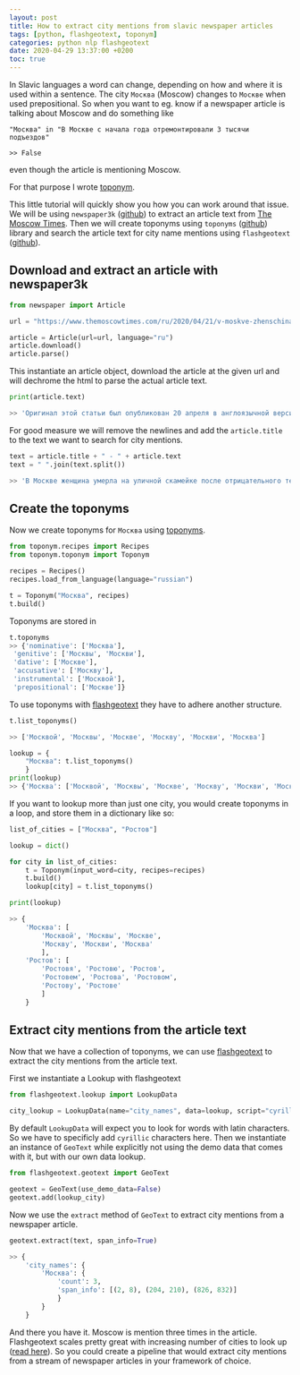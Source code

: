 ```yaml
---
layout: post
title: How to extract city mentions from slavic newspaper articles
tags: [python, flashgeotext, toponym]
categories: python nlp flashgeotext
date: 2020-04-29 13:37:00 +0200
toc: true
---
```


In Slavic languages a word can change, depending on how and where it is used within a sentence. The city `Москва` (Moscow) changes to `Москве` when used prepositional. So when you want to eg. know if a newspaper article is talking about Moscow and do something like

```
"Москва" in "В Москве с начала года отремонтировали 3 тысячи подъездов"

>> False
```

even though the article is mentioning Moscow.

For that purpose I wrote [toponym](https://github.com/iwpnd/toponym).

This little tutorial will quickly show you how you can work around that issue. We will be using `newspaper3k` ([github](https://github.com/codelucas/newspaper)) to extract an article text from [The Moscow Times](https://www.themoscowtimes.com/). Then we will create toponyms using `toponyms` ([github](https://github.com/iwpnd/toponym)) library and search the article text for city name mentions using `flashgeotext` ([github](https://github.com/iwpnd/flashgeotext)).

## Download and extract an article with newspaper3k

```python
from newspaper import Article

url = "https://www.themoscowtimes.com/ru/2020/04/21/v-moskve-zhenschina-umerla-na-ulichnoi-skameike-posle-otritsatelnogo-testa-na-koronavirus-a125"

article = Article(url=url, language="ru")
article.download()
article.parse()
```

This instantiate an article object, download the article at the given url and will dechrome the html to parse the actual article text.


```python
print(article.text)

>> 'Оригинал этой статьи был опубликован 20 апреля в англоязычной версии сайта The Moscow Times.\n\nКак сообщается, власти Москвы расследуют смерть женщины на скамейке возле ее дома - в день, когда она была выписана после тестирования на коронавирус.\n\nВидеозапись, предоставленная российским телеканалом REN TV, показала, что женщина, которую опознали как 48-летнюю Елену Чуклову, оставалась на скамейке, пока социальные работники и соседи пытались, но так и не смогли проникнуть в ее квартиру. Телеканал сообщил, что Следственный комитет России начал расследование сообщения о смерти женщины.\n\n«У входа женщина почувствовала плохо, социальные работники немедленно вызвали скорую помощь, — говорится в заявлении департамента здравоохранения мэрии Москвы. — Скорая помощь прибыла через 11 минут и, к сожалению, констатировала смерть».\n\nМинистерство здравоохранения сообщило, что женщина умерла в субботу, на следующий день после того, как ее госпитализировали с подозрением на пневмонию. Тогда ее имя не называлось.\n\nКак сообщили в департаменте здравоохранения, вскрытие показало, что женщина умерла от острой сердечной недостаточности. Было отмечено, что у нее была кардиомиопатия, заболевание сердечной мышцы, которое может привести к сердечной недостаточности, и «выраженные изменения в органах алкогольного происхождения».'
```

For good measure we will remove the newlines and add the `article.title` to the text we want to search for city mentions.

```python
text = article.title + " - " + article.text
text = " ".join(text.split())

>> 'В Москве женщина умерла на уличной скамейке после отрицательного теста на коронавирус - Оригинал этой статьи был опубликован 20 апреля в англоязычной версии сайта The Moscow Times. Как сообщается, власти Москвы расследуют смерть женщины на скамейке возле ее дома - в день, когда она была выписана после тестирования на коронавирус. Видеозапись, предоставленная российским телеканалом REN TV, показала, что женщина, которую опознали как 48-летнюю Елену Чуклову, оставалась на скамейке, пока социальные работники и соседи пытались, но так и не смогли проникнуть в ее квартиру. Телеканал сообщил, что Следственный комитет России начал расследование сообщения о смерти женщины. «У входа женщина почувствовала плохо, социальные работники немедленно вызвали скорую помощь, — говорится в заявлении департамента здравоохранения мэрии Москвы. — Скорая помощь прибыла через 11 минут и, к сожалению, констатировала смерть». Министерство здравоохранения сообщило, что женщина умерла в субботу, на следующий день после того, как ее госпитализировали с подозрением на пневмонию. Тогда ее имя не называлось. Как сообщили в департаменте здравоохранения, вскрытие показало, что женщина умерла от острой сердечной недостаточности. Было отмечено, что у нее была кардиомиопатия, заболевание сердечной мышцы, которое может привести к сердечной недостаточности, и «выраженные изменения в органах алкогольного происхождения».'
```

## Create the toponyms

Now we create toponyms for `Москва` using [toponyms](https://github.com/iwpnd/toponym).

```python
from toponym.recipes import Recipes
from toponym.toponym import Toponym

recipes = Recipes()
recipes.load_from_language(language="russian")

t = Toponym("Москва", recipes)
t.build()
```

Toponyms are stored in

```python
t.toponyms
>> {'nominative': ['Москва'],
 'genitive': ['Москвы', 'Москви'],
 'dative': ['Москве'],
 'accusative': ['Москву'],
 'instrumental': ['Москвой'],
 'prepositional': ['Москве']}
```

To use toponyms with [flashgeotext](https://github.com/iwpnd/flashgeotext) they have to adhere another structure.

```python
t.list_toponyms()

>> ['Москвой', 'Москвы', 'Москве', 'Москву', 'Москви', 'Москва']

lookup = {
    "Москва": t.list_toponyms()
    }
print(lookup)
>> {'Москва': ['Москвой', 'Москвы', 'Москве', 'Москву', 'Москви', 'Москва']}
```

If you want to lookup more than just one city, you would create toponyms in a loop, and store them in a dictionary like so:

```python
list_of_cities = ["Москва", "Ростов"]

lookup = dict()

for city in list_of_cities:
    t = Toponym(input_word=city, recipes=recipes)
    t.build()
    lookup[city] = t.list_toponyms()

print(lookup)

>> {
    'Москва': [
        'Москвой', 'Москвы', 'Москве',
        'Москву', 'Москви', 'Москва'
        ],
    'Ростов': [
        'Ростовя', 'Ростовю', 'Ростов',
        'Ростовем', 'Ростова', 'Ростовом',
        'Ростову', 'Ростове'
        ]
    }
```

## Extract city mentions from the article text

Now that we have a collection of toponyms, we can use [flashgeotext](https://github.com/iwpnd/flashgeotext) to extract the city mentions from the article text.

First we instantiate a Lookup with flashgeotext

```python
from flashgeotext.lookup import LookupData

city_lookup = LookupData(name="city_names", data=lookup, script="cyrillic")
```

By default `LookupData` will expect you to look for words with latin characters. So we have to specificly add `cyrillic` characters here. Then we instantiate an instance of `GeoText` while explicitly not using the demo data that comes with it, but with our own data lookup.

```python
from flashgeotext.geotext import GeoText

geotext = GeoText(use_demo_data=False)
geotext.add(lookup_city)
```

Now we use the `extract` method of `GeoText` to extract city mentions from a newspaper article.

```python
geotext.extract(text, span_info=True)

>> {
    'city_names': {
        'Москва': {
            'count': 3,
            'span_info': [(2, 8), (204, 210), (826, 832)]
            }
        }
    }
```

And there you have it. Moscow is mention three times in the article. Flashgeotext scales pretty great with increasing number of cities to look up ([read here](https://iwpnd.pw/articles/2020-02/flashgeotext-library)). So you could create a pipeline that would extract city mentions from a stream of newspaper articles in your framework of choice.
